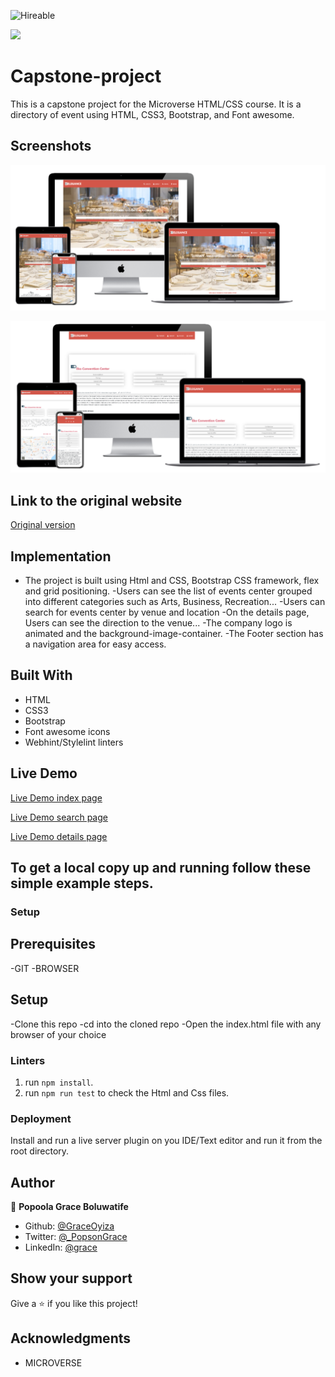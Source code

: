 ![Hireable](https://img.shields.io/badge/Hireable-yes-success)

![](https://img.shields.io/badge/-Microverse%20projects-blueviolet)

# Capstone-project
This is a capstone project for the Microverse HTML/CSS course. It is a directory of event using HTML, CSS3, Bootstrap, and Font awesome.

## Screenshots

![Screenshot of the index page](image/screenshot.png)

![Screenshot of the details page](image/details-screenshot.png)

## Link to the original website

[Original version](https://www.behance.net/gallery/25563385/PatashuleKE)

## Implementation
- The project is built using Html and CSS,  Bootstrap CSS framework, flex and grid positioning.
-Users can see the list of events center grouped into different categories such as Arts, Business, Recreation...
-Users can search for events center by venue and location
-On the details page, Users can see the direction to the venue...
-The company logo is animated and the background-image-container.
-The Footer section has a navigation area for easy access.


## Built With

- HTML
- CSS3
- Bootstrap
- Font awesome icons
- Webhint/Stylelint linters

## Live Demo

[Live Demo index page](https://rawcdn.githack.com/GraceOyiza/Capstone-project/b5cd31c9a5dfc8ad7c6d1c58b935cc5dd83df994/index.html)

[Live Demo search page](https://rawcdn.githack.com/GraceOyiza/Capstone-project/b5cd31c9a5dfc8ad7c6d1c58b935cc5dd83df994/search.html)

[Live Demo details page](https://rawcdn.githack.com/GraceOyiza/Capstone-project/b5cd31c9a5dfc8ad7c6d1c58b935cc5dd83df994/details.html)

## To get a local copy up and running follow these simple example steps.

### Setup

## Prerequisites
-GIT
-BROWSER

## Setup
-Clone this repo
-cd into the cloned repo
-Open the index.html file with any browser of your choice

### Linters

1. run `npm install`.
2. run `npm run test` to check the Html and Css files.

### Deployment

Install and run a live server plugin on you IDE/Text editor and run it from the root directory.

## Author

👤 **Popoola Grace Boluwatife**

- Github: [@GraceOyiza](https://github.com/GraceOyiza)
- Twitter: [@_PopsonGrace](https://twitter.com/_PopsonGrace)
- LinkedIn: [@grace](https://www.linkedin.com/in/grace-popoola-657a181aa/)


## Show your support

Give a ⭐️ if you like this project!

## Acknowledgments
- MICROVERSE